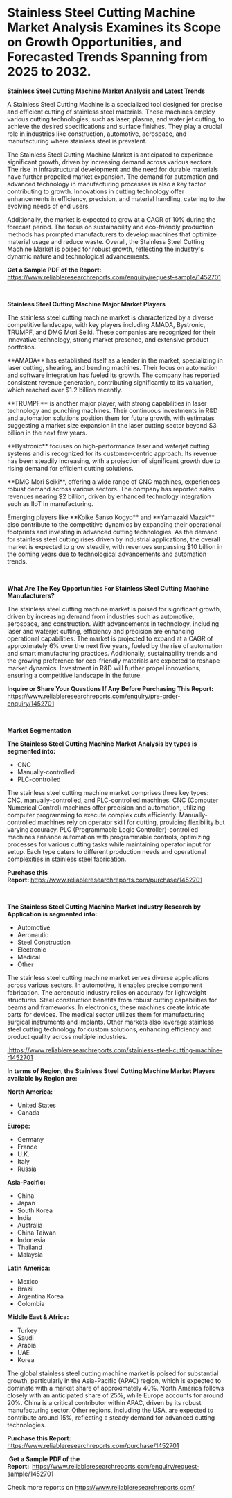 <p><h1>Stainless Steel Cutting Machine Market Analysis Examines its Scope on Growth Opportunities, and Forecasted Trends Spanning from 2025 to 2032.</h1></p><p><strong>Stainless Steel Cutting Machine Market Analysis and Latest Trends</strong></p>
<p><p>A Stainless Steel Cutting Machine is a specialized tool designed for precise and efficient cutting of stainless steel materials. These machines employ various cutting technologies, such as laser, plasma, and water jet cutting, to achieve the desired specifications and surface finishes. They play a crucial role in industries like construction, automotive, aerospace, and manufacturing where stainless steel is prevalent.</p><p>The Stainless Steel Cutting Machine Market is anticipated to experience significant growth, driven by increasing demand across various sectors. The rise in infrastructural development and the need for durable materials have further propelled market expansion. The demand for automation and advanced technology in manufacturing processes is also a key factor contributing to growth. Innovations in cutting technology offer enhancements in efficiency, precision, and material handling, catering to the evolving needs of end users.</p><p>Additionally, the market is expected to grow at a CAGR of 10% during the forecast period. The focus on sustainability and eco-friendly production methods has prompted manufacturers to develop machines that optimize material usage and reduce waste. Overall, the Stainless Steel Cutting Machine Market is poised for robust growth, reflecting the industry's dynamic nature and technological advancements.</p></p>
<p><strong>Get a Sample PDF of the Report:&nbsp;</strong> <a href="https://www.reliableresearchreports.com/enquiry/request-sample/1452701?utm_campaign=2655&utm_medium=2&utm_source=Github&utm_content=ia&utm_term=11042025&utm_id=stainless-steel-cutting-machine">https://www.reliableresearchreports.com/enquiry/request-sample/1452701</a></p>
<p>&nbsp;</p>
<p><strong>Stainless Steel Cutting Machine Major Market Players</strong></p>
<p><p>The stainless steel cutting machine market is characterized by a diverse competitive landscape, with key players including AMADA, Bystronic, TRUMPF, and DMG Mori Seiki. These companies are recognized for their innovative technology, strong market presence, and extensive product portfolios.</p><p>**AMADA** has established itself as a leader in the market, specializing in laser cutting, shearing, and bending machines. Their focus on automation and software integration has fueled its growth. The company has reported consistent revenue generation, contributing significantly to its valuation, which reached over $1.2 billion recently. </p><p>**TRUMPF** is another major player, with strong capabilities in laser technology and punching machines. Their continuous investments in R&D and automation solutions position them for future growth, with estimates suggesting a market size expansion in the laser cutting sector beyond $3 billion in the next few years.</p><p>**Bystronic** focuses on high-performance laser and waterjet cutting systems and is recognized for its customer-centric approach. Its revenue has been steadily increasing, with a projection of significant growth due to rising demand for efficient cutting solutions.</p><p>**DMG Mori Seiki**, offering a wide range of CNC machines, experiences robust demand across various sectors. The company has reported sales revenues nearing $2 billion, driven by enhanced technology integration such as IIoT in manufacturing.</p><p>Emerging players like **Koike Sanso Kogyo** and **Yamazaki Mazak** also contribute to the competitive dynamics by expanding their operational footprints and investing in advanced cutting technologies. As the demand for stainless steel cutting rises driven by industrial applications, the overall market is expected to grow steadily, with revenues surpassing $10 billion in the coming years due to technological advancements and automation trends.</p></p>
<p>&nbsp;</p>
<p><strong>What Are The Key Opportunities For Stainless Steel Cutting Machine Manufacturers?</strong></p>
<p><p>The stainless steel cutting machine market is poised for significant growth, driven by increasing demand from industries such as automotive, aerospace, and construction. With advancements in technology, including laser and waterjet cutting, efficiency and precision are enhancing operational capabilities. The market is projected to expand at a CAGR of approximately 6% over the next five years, fueled by the rise of automation and smart manufacturing practices. Additionally, sustainability trends and the growing preference for eco-friendly materials are expected to reshape market dynamics. Investment in R&D will further propel innovations, ensuring a competitive landscape in the future.</p></p>
<p><strong>Inquire or Share Your Questions If Any Before Purchasing This Report:</strong> <a href="https://www.reliableresearchreports.com/enquiry/pre-order-enquiry/1452701?utm_campaign=2655&utm_medium=2&utm_source=Github&utm_content=ia&utm_term=11042025&utm_id=stainless-steel-cutting-machine">https://www.reliableresearchreports.com/enquiry/pre-order-enquiry/1452701</a></p>
<p>&nbsp;</p>
<p><strong>Market Segmentation</strong></p>
<p><strong>The Stainless Steel Cutting Machine Market Analysis by types is segmented into:</strong></p>
<p><ul><li>CNC</li><li>Manually-controlled</li><li>PLC-controlled</li></ul></p>
<p><p>The stainless steel cutting machine market comprises three key types: CNC, manually-controlled, and PLC-controlled machines. CNC (Computer Numerical Control) machines offer precision and automation, utilizing computer programming to execute complex cuts efficiently. Manually-controlled machines rely on operator skill for cutting, providing flexibility but varying accuracy. PLC (Programmable Logic Controller)-controlled machines enhance automation with programmable controls, optimizing processes for various cutting tasks while maintaining operator input for setup. Each type caters to different production needs and operational complexities in stainless steel fabrication.</p></p>
<p><strong>Purchase this Report:&nbsp;</strong><a href="https://www.reliableresearchreports.com/purchase/1452701?utm_campaign=2655&utm_medium=2&utm_source=Github&utm_content=ia&utm_term=11042025&utm_id=stainless-steel-cutting-machine">https://www.reliableresearchreports.com/purchase/1452701</a></p>
<p>&nbsp;</p>
<p><strong>The Stainless Steel Cutting Machine Market Industry Research by Application is segmented into:</strong></p>
<p><ul><li>Automotive</li><li>Aeronautic</li><li>Steel Construction</li><li>Electronic</li><li>Medical</li><li>Other</li></ul></p>
<p><p>The stainless steel cutting machine market serves diverse applications across various sectors. In automotive, it enables precise component fabrication. The aeronautic industry relies on accuracy for lightweight structures. Steel construction benefits from robust cutting capabilities for beams and frameworks. In electronics, these machines create intricate parts for devices. The medical sector utilizes them for manufacturing surgical instruments and implants. Other markets also leverage stainless steel cutting technology for custom solutions, enhancing efficiency and product quality across multiple industries.</p></p>
<p><a href="https://www.reliableresearchreports.com/stainless-steel-cutting-machine-r1452701?utm_campaign=2655&utm_medium=2&utm_source=Github&utm_content=ia&utm_term=11042025&utm_id=stainless-steel-cutting-machine">&nbsp;https://www.reliableresearchreports.com/stainless-steel-cutting-machine-r1452701</a></p>
<p><strong>In terms of Region, the Stainless Steel Cutting Machine Market Players available by Region are:</strong></p>
<p>
    <p> <strong> North America: </strong>
        <ul>
            <li>United States</li>
            <li>Canada</li>
        </ul>
        </p> 
    <p> <strong> Europe: </strong>
        <ul>
            <li>Germany</li>
            <li>France</li>
            <li>U.K.</li>
            <li>Italy</li>
            <li>Russia</li>
        </ul>
        </p> 
    <p> <strong> Asia-Pacific: </strong>
        <ul>
            <li>China</li>
            <li>Japan</li>
            <li>South Korea</li>
            <li>India</li>
            <li>Australia</li>
            <li>China Taiwan</li>
            <li>Indonesia</li>
            <li>Thailand</li>
            <li>Malaysia</li>
        </ul>
        </p> 
    <p> <strong> Latin America: </strong>
        <ul>
            <li>Mexico</li>
            <li>Brazil</li>
            <li>Argentina Korea</li>
            <li>Colombia</li>
        </ul>
        </p> 
    <p> <strong> Middle East & Africa: </strong>
        <ul>
            <li>Turkey</li>
            <li>Saudi</li>
            <li>Arabia</li>
            <li>UAE</li>
            <li>Korea</li>
        </ul>
    </p>
    </p>
<p><p>The global stainless steel cutting machine market is poised for substantial growth, particularly in the Asia-Pacific (APAC) region, which is expected to dominate with a market share of approximately 40%. North America follows closely with an anticipated share of 25%, while Europe accounts for around 20%. China is a critical contributor within APAC, driven by its robust manufacturing sector. Other regions, including the USA, are expected to contribute around 15%, reflecting a steady demand for advanced cutting technologies.</p></p>
<p><strong>Purchase this Report: </strong><a href="https://www.reliableresearchreports.com/purchase/1452701?utm_campaign=2655&utm_medium=2&utm_source=Github&utm_content=ia&utm_term=11042025&utm_id=stainless-steel-cutting-machine">https://www.reliableresearchreports.com/purchase/1452701</a></p>
<p>&nbsp;<strong>Get a Sample PDF of the Report:&nbsp;&nbsp;</strong><a href="https://www.reliableresearchreports.com/enquiry/request-sample/1452701?utm_campaign=2655&utm_medium=2&utm_source=Github&utm_content=ia&utm_term=11042025&utm_id=stainless-steel-cutting-machine">https://www.reliableresearchreports.com/enquiry/request-sample/1452701</a></p>
<p><strong></strong></p>
<p>Check more reports on <a href="https://www.reliableresearchreports.com/?utm_campaign=2655&utm_medium=2&utm_source=Github&utm_content=ia&utm_term=11042025&utm_id=stainless-steel-cutting-machine">https://www.reliableresearchreports.com/</a></p>